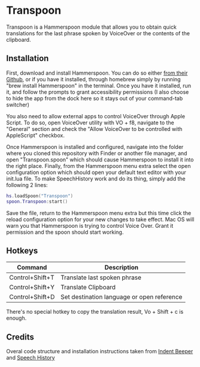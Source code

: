 # Transpoon

Transpoon is a Hammerspoon module that allows you to obtain quick translations for the last phrase spoken by VoiceOver or the contents of the clipboard.

## Installation

First, download and install Hammerspoon. You can do so either [from their Github](https://github.com/Hammerspoon/hammerspoon/releases/latest), or if you have it installed, through homebrew simply by running "brew install Hammerspoon" in the terminal. Once you have it installed, run it, and follow the prompts to grant accessibility permissions (I also choose to hide the app from the dock here so it stays out of your command-tab switcher)

You also need to allow external apps to control VoiceOver through Apple Script. To do so, open VoiceOver utility with VO + f8, navigate to the "General" section and check the "Allow VoiceOver to be controlled with AppleScript" checkbox.

Once Hammerspoon is installed and configured, navigate into the folder where you cloned this repository with Finder or another file manager, and open "Transpoon.spoon" which should cause Hammerspoon to install it into the right place. Finally, from the Hammerspoon menu extra select the open configuration option which should open your default text editor with your init.lua file. To make SpeechHistory work and do its thing, simply add the following 2 lines:
```lua
hs.loadSpoon("Transpoon")
spoon.Transpoon:start()
```

Save the file, return to the Hammerspoon menu extra but this time click the reload configuration option for your new changes to take effect. Mac OS will warn you that Hammerspoon is trying to control Voice Over. Grant it permission and the spoon should start working.


## Hotkeys

| Command | Description |
| --- | --- |
| Control+Shift+T | Translate last spoken phrase |
| Control+Shift+Y | Translate Clipboard |
| Control+Shift+D | Set destination language or open reference |

There's no special hotkey to copy the translation result, Vo + Shift + c is enough.

## Credits

Overal code structure and installation instructions taken from [Indent Beeper](https://github.com/pitermach/IndentBeeper) and [Speech History](https://github.com/mikolysz/speech-history)